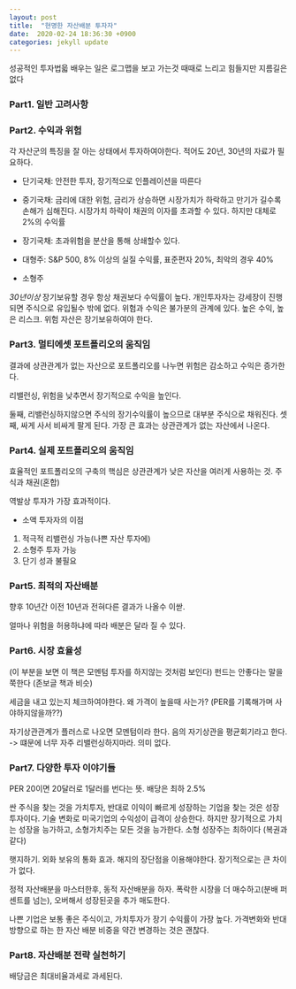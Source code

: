 ```yaml
---
layout: post
title:  "현명한 자산배분 투자자"
date:  2020-02-24 18:36:30 +0900 
categories: jekyll update
---
```


성공적인 투자법읇 배우는 일은 로그맵을 보고 가는것
때때로 느리고 힘들지만 지름길은 없다

### Part1. 일반 고려사항

### Part2. 수익과 위험

각 자산군의 특징을 잘 아는 상태에서 투자하여야한다. 적어도 20년, 30년의 자료가 필요하다.

* 단기국채: 안전한 투자, 장기적으로 인플레이션을 따른다

* 중기국채: 금리에 대한 위험, 금리가 상승하면 시장가치가 하락하고 만기가 길수록 손해가 심해진다. 시장가치 하락이 채권의 이자를 초과할 수 있다. 하지만 대체로 2%의 수익률

* 장기국채: 초과위험을 분산을 통해 상쇄할수 있다.

* 대형주: S&P 500, 8% 이상의 실질 수익률, 표준편자 20%, 최악의 경우 40%

* 소형주

_30년이상_ 장기보유할 경우 항상 채권보다 수익률이 높다. 개인투자자는 강세장이 진행되면 주식으로 유입될수 밖에 없다.
위험과 수익은 불가분의 관계에 있다. 높은 수익, 높은 리스크. 위험 자산은 장기보유하여야 한다.

### Part3. 멀티에셋 포트폴리오의 움직임

결과에 상관관계가 없는 자산으로 포트폴리오를 나누면 위험은 감소하고 수익은 증가한다.

리밸런싱, 위험을 낮추면서 장기적으로 수익을 높인다.

둘째, 리밸런싱하지않으면 주식의 장기수익률이 높으므로 대부분 주식으로 채워진다. 셋째, 싸게 사서 비싸게 팔게 된다.
가장 큰 효과는 상관관계가 없는 자산에서 나온다.

### Part4. 실제 포트폴리오의 움직임

효율적인 포트폴리오의 구축의 핵심은 상관관계가 낮은 자산을 여러게 사용하는 것. 주식과 채권(혼합)

역발상 투자가 가장 효과적이다.

* 소액 투자자의 이점
1. 적극적 리밸런싱 가능(나쁜 자산 투자에)
2. 소형주 투자 가능
3. 단기 성과 불필요

### Part5. 최적의 자산배분
향후 10년간 이전 10년과 전혀다른 결과가 나올수 이싿.

얼마나 위험을 허용하냐에 따라 배분은 달라 질 수 있다.

### Part6. 시장 효율성
(이 부분을 보면 이 책은 모멘텀 투자를 하지않는 것처럼 보인다)
펀드는 안좋다는 말을 쭉한다 (존보글 책과 비슷)

세금을 내고 있는지 체크하여야한다.
왜 가격이 높을때 사는가? (PER를 기록해가며 사야하지않을까??)

자기상관관계가 플러스로 나오면 모멘텀이라 한다. 음의 자기상관을 평균회기라고 한다. -> 떄문에 너무 자주 리밸런싱하지마라. 의미 없다.

### Part7. 다양한 투자 이야기들

PER 20이면 20달러로 1달러를 번다는 뜻. 배당은 최하 2.5%

싼 주식을 찾는 것을 가치투자, 반대로 이익이 빠르게 성장하는 기업을 찾는 것은 성장 투자이다.
기술 변화로 미국기업의 수익성이 급격이 상승한다. 하지만 장기적으로 가치는 성장을 능가하고, 소형가치주는 모든 것을 능가한다.
소형 성장주는 최하이다 (복권과 같다)

햇지하기. 외화 보유의 통화 효과. 해지의 장단점을 이용해야한다. 장기적으로는 큰 차이가 없다.

정적 자산배분을 마스터한후, 동적 자산배분을 하자. 폭락한 시장을 더 매수하고(분배 퍼센트를 넘는), 오버해서 성장된곳을 추가 매도한다.

나쁜 기업은 보통 좋은 주식이고, 가치투자가 장기 수익률이 가장 높다. 가격변화와 반대 방향으로 하는 한 자산 배분 비중을 약간 변경하는 것은 괜찮다.

### Part8. 자산배분 전략 실천하기

배당금은 최대비율과세로 과세된다.
